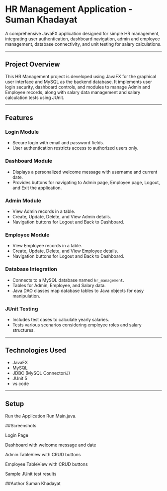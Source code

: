 # HR Management Application - Suman Khadayat

A comprehensive JavaFX application designed for simple HR management, integrating user authentication, dashboard navigation, admin and employee management, database connectivity, and unit testing for salary calculations.

---



## Project Overview

This HR Management project is developed using JavaFX for the graphical user interface and MySQL as the backend database. It implements user login security, dashboard controls, and modules to manage Admin and Employee records, along with salary data management and salary calculation tests using JUnit.

---

## Features

### Login Module

- Secure login with email and password fields.
- User authentication restricts access to authorized users only.

### Dashboard Module

- Displays a personalized welcome message with username and current date.
- Provides buttons for navigating to Admin page, Employee page, Logout, and Exit the application.

### Admin Module

- View Admin records in a table.
- Create, Update, Delete, and View Admin details.
- Navigation buttons for Logout and Back to Dashboard.

### Employee Module

- View Employee records in a table.
- Create, Update, Delete, and View Employee details.
- Navigation buttons for Logout and Back to Dashboard.

### Database Integration

- Connects to a MySQL database named `hr_management`.
- Tables for Admin, Employee, and Salary data.
- Java DAO classes map database tables to Java objects for easy manipulation.

### JUnit Testing

- Includes test cases to calculate yearly salaries.
- Tests various scenarios considering employee roles and salary structures.

---

## Technologies Used

- JavaFX
- MySQL 
- JDBC (MySQL Connector/J)
- JUnit 5
- vs code

---

## Setup 

Run the Application
Run Main.java.




##Screenshots


Login Page

Dashboard with welcome message and date

Admin TableView with CRUD buttons

Employee TableView with CRUD buttons

Sample JUnit test results


##Author
Suman Khadayat

